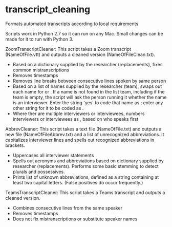 # transcript_cleaning
Formats automated transcripts according to local requirements

Scripts work in Python 2.7 so it can run on any Mac. Small changes can be made for it to run with Python 3.

ZoomTranscriptCleaner: This script takes a Zoom transcript (NameOfFile.vtt) and outputs a cleaned version (NameOfFileClean.txt). 
* Based on a dictionary supplied by the researcher (replacements), fixes common mistranscriptions
* Removes timestamps
* Removes line breaks between consecutive lines spoken by same person
* Based on a list of names supplied by the researcher (team), swaps out each name for <INTERVIEWER> or <INTERVIEWEE>. If a name is not found in the list team, including if the team is empty, the script will ask the person running it whether the name is an interviewer. Enter the string 'yes' to code that name as <INTERVIEWER>; enter any other string for it to be coded as <INTERVIEWEE>.
* Where ther are multiple interviewers or interviewees, numbers interviewers or interviewees as <INTERVIEWER-1>, <INTERVIEWER-2> based on who speaks first
  
AbbrevCleaner: This script takes a text file (NameOfFile.txt) and outputs a new file (NameOfFileAbbrev.txt) and a list of unrecognized abbreviations. It capitalizes interviewer lines and spells out recognized abbreviations in brackets. 

* Uppercases all interviewer statements
* Spells out acronyms and abbreviations based on dictionary supplied by researcher (replacements). Performs some basic stemming to detect plurals and possessives.
* Prints list of unknown abbreviations, defined as a string containing at least two capital letters. (False positives do occur frequently.)

  
TeamsTranscriptCleaner: This script takes a Teams transcript and outputs a cleaned version.
* Combines consecutive lines from the same speaker
* Removes timestamps
* Does not fix mistranscriptions or substitute speaker names
